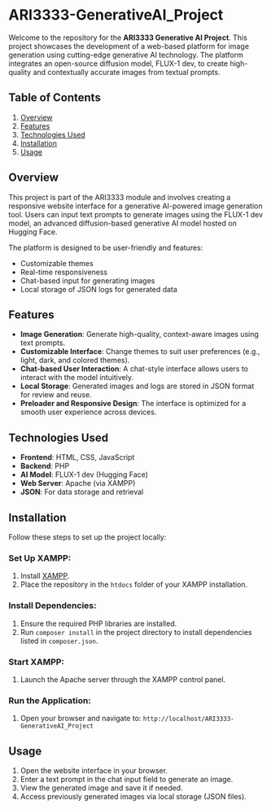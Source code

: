 # ARI3333-GenerativeAI_Project

Welcome to the repository for the **ARI3333 Generative AI Project**. This project showcases the development of a web-based platform for image generation using cutting-edge generative AI technology. The platform integrates an open-source diffusion model, FLUX-1 dev, to create high-quality and contextually accurate images from textual prompts.

## Table of Contents
1. [Overview](#overview)
2. [Features](#features)
3. [Technologies Used](#technologies-used)
4. [Installation](#installation)
5. [Usage](#usage)



## Overview

This project is part of the ARI3333 module and involves creating a responsive website interface for a generative AI-powered image generation tool. Users can input text prompts to generate images using the FLUX-1 dev model, an advanced diffusion-based generative AI model hosted on Hugging Face.

The platform is designed to be user-friendly and features:
- Customizable themes
- Real-time responsiveness
- Chat-based input for generating images
- Local storage of JSON logs for generated data



## Features
- **Image Generation**: Generate high-quality, context-aware images using text prompts.
- **Customizable Interface**: Change themes to suit user preferences (e.g., light, dark, and colored themes).
- **Chat-based User Interaction**: A chat-style interface allows users to interact with the model intuitively.
- **Local Storage**: Generated images and logs are stored in JSON format for review and reuse.
- **Preloader and Responsive Design**: The interface is optimized for a smooth user experience across devices.



## Technologies Used
- **Frontend**: HTML, CSS, JavaScript
- **Backend**: PHP
- **AI Model**: FLUX-1 dev (Hugging Face)
- **Web Server**: Apache (via XAMPP)
- **JSON**: For data storage and retrieval



## Installation

Follow these steps to set up the project locally:

### Set Up XAMPP:
1. Install [XAMPP](https://www.apachefriends.org/index.html).
2. Place the repository in the `htdocs` folder of your XAMPP installation.

### Install Dependencies:
1. Ensure the required PHP libraries are installed.
2. Run `composer install` in the project directory to install dependencies listed in `composer.json`.

### Start XAMPP:
1. Launch the Apache server through the XAMPP control panel.

### Run the Application:
1. Open your browser and navigate to: `http://localhost/ARI3333-GenerativeAI_Project`



## Usage
1. Open the website interface in your browser.
2. Enter a text prompt in the chat input field to generate an image.
3. View the generated image and save it if needed.
4. Access previously generated images via local storage (JSON files).